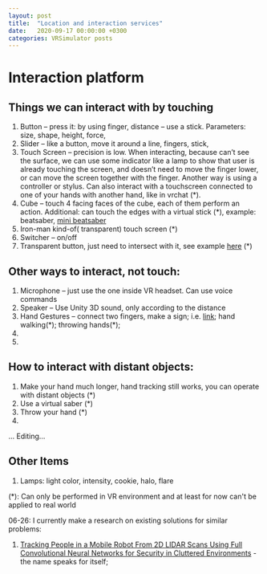 ```yaml
---
layout: post
title:  "Location and interaction services"
date:   2020-09-17 00:00:00 +0300
categories: VRSimulator posts
---
```

# Interaction platform

## Things we can interact with by touching
1. Button – press it: by using finger, distance – use a stick. Parameters: size, shape, height, force, 
2. Slider – like a button, move it around a line, fingers, stick, 
3. Touch Screen – precision is low. When interacting, because can’t see the surface, we can use some indicator like a lamp to show that user is already touching the screen, and doesn’t need to move the finger lower, or can move the screen together with the finger. Another way is using  a controller or stylus. Can also interact with a touchscreen connected to one of your hands with another hand, like in vrchat (\*).
4. Cube – touch 4 facing faces of the cube, each of them perform an action. Additional: can touch the edges with a virtual stick (\*), example: beatsaber, [mini beatsaber](https://vrscout.com/news/mini-beat-saber-oculus-quest-hand-tracking/)
5. Iron-man kind-of( transparent) touch screen (\*)
6. Switcher – on/off
7. Transparent button, just need to intersect with it, see example [here](https://medium.com/shopify-vr/expo-towards-rapid-vr-prototyping-15356d53ea71) (\*)

## Other ways to interact, not touch:
1. Microphone – just use the one inside VR headset. Can use voice commands
2. Speaker – Use Unity 3D sound, only according to the distance
3. Hand Gestures – connect two fingers, make a sign; i.e. [link](https://www.roadtovr.com/creative-uses-oculus-quest-hand-tracking-daniel-beauchamp/); hand walking(\*); throwing hands(\*); 
4. 
5. 

## How to interact with distant objects:
1. Make your hand much longer, hand tracking still works, you can operate with distant objects (\*)
2. Use a virtual saber (\*)
3. Throw your hand (\*)
4. 
… Editing…

## Other Items
1. Lamps: light color, intensity, cookie, halo, flare
 
(\*): Can only be performed in VR environment and at least for now can't be applied to real world

06-26:
I currently make a research on existing solutions for similar problems:

1. [Tracking People in a Mobile Robot From 2D LIDAR Scans Using Full Convolutional Neural Networks for Security in Cluttered Environments](https://www.frontiersin.org/articles/10.3389/fnbot.2018.00085/full) - the name speaks for itself;




            